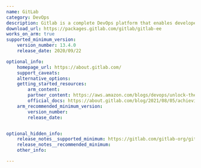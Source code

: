 ```yaml
---
name: GitLab
category: DevOps
description: Gitlab is a complete DevOps platform that enables developers to perform all the tasks in a project, from project planning and source code management to monitoring and security.
download_url: https://packages.gitlab.com/gitlab/gitlab-ee
works_on_arm: true
supported_minimum_version:
    version_number: 13.4.0
    release_date: 2020/09/22

optional_info:
    homepage_url: https://about.gitlab.com/
    support_caveats: 
    alternative_options:
    getting_started_resources:
        arm_content: 
        partner_content: https://aws.amazon.com/blogs/devops/unlock-the-power-of-ec2-graviton-with-gitlab-ci-cd-and-eks-runners/
        official_docs: https://about.gitlab.com/blog/2021/08/05/achieving-23-cost-savings-and-36-performance-gain-using-gitlab-and-gitlab-runner-on-arm-neoverse-based-aws-graviton2-processor/
    arm_recommended_minimum_version:
        version_number: 
        release_date:


optional_hidden_info:
    release_notes__supported_minimum: https://gitlab.com/gitlab-org/gitlab/-/releases/v13.4.0-ee
    release_notes__recommended_minimum:
    other_info: 

---
```


